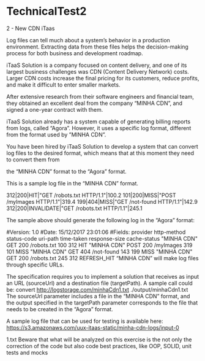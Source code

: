 # TechnicalTest2
2 - New CDN iTaas

Log files can tell much about a system’s behavior in a production environment.
Extracting data from these files helps the decision-making process for both business
and development roadmap.

iTaaS Solution is a company focused on content delivery, and one of its largest
business challenges was CDN (Content Delivery Network) costs. Larger CDN costs
increase the final pricing for its customers, reduce profits, and make it difficult to enter
smaller markets.

After extensive research from their software engineers and financial team, they obtained
an excellent deal from the company “MINHA CDN”, and signed a one-year contract with
them.

iTaaS Solution already has a system capable of generating billing reports from logs,
called “Agora”. However, it uses a specific log format, different from the format used by
”MINHA CDN”.

You have been hired by iTaaS Solution to develop a system that can convert log files to
the desired format, which means that at this moment they need to convert them from

the “MINHA CDN” format to the “Agora” format.

This is a sample log file in the “MINHA CDN” format.

312|200|HIT|"GET /robots.txt HTTP/1.1"|100.2
101|200|MISS|"POST /myImages HTTP/1.1"|319.4
199|404|MISS|"GET /not-found HTTP/1.1"|142.9
312|200|INVALIDATE|"GET /robots.txt HTTP/1.1"|245.1

The sample above should generate the following log in the “Agora” format:

#Version: 1.0
#Date: 15/12/2017 23:01:06
#Fields: provider http-method status-code uri-path time-taken
response-size cache-status
"MINHA CDN" GET 200 /robots.txt 100 312 HIT
"MINHA CDN" POST 200 /myImages 319 101 MISS
"MINHA CDN" GET 404 /not-found 143 199 MISS
"MINHA CDN" GET 200 /robots.txt 245 312 REFRESH_HIT
“MINHA CDN” will make log files through specific URLs.

The specification requires you to implement a solution that receives as input an URL
(sourceUrl) and a destination file (targetPath). A sample call could be:
convert http://logstorage.com/minhaCdn1.txt ./output/minhaCdn1.txt
The sourceUrl parameter includes a file in the “MINHA CDN” format, and the output
specified in the targetPath parameter corresponds to the file that needs to be created in
the “Agora” format.

A sample log file that can be used for testing is available here:
https://s3.amazonaws.com/uux-itaas-static/minha-cdn-logs/input-0

1.txt
Beware that what will be analyzed on this exercise is the not only the correction
of the code but also code best practices, like OOP, SOLID, unit tests and mocks
